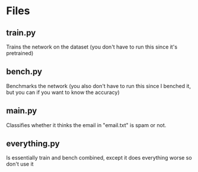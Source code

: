 # Files

## train.py
Trains the network on the dataset (you don't have to run this since it's pretrained)
## bench.py 
Benchmarks the network (you also don't have to run this since I benched it, but you can if you want to know the accuracy)
## main.py
Classifies whether it thinks the email in "email.txt" is spam or not.
## everything.py
Is essentially train and bench combined, except it does everything worse so don't use it
